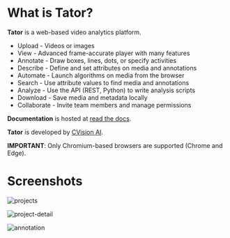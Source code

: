 What is Tator?
==============

**Tator** is a web-based video analytics platform.

* Upload - Videos or images
* View - Advanced frame-accurate player with many features
* Annotate - Draw boxes, lines, dots, or specify activities
* Describe - Define and set attributes on media and annotations
* Automate - Launch algorithms on media from the browser
* Search - Use attribute values to find media and annotations
* Analyze - Use the API (REST, Python) to write analysis scripts
* Download - Save media and metadata locally
* Collaborate - Invite team members and manage permissions

**Documentation** is hosted at [read the docs](https://tator.readthedocs.io/en/latest/).

**Tator** is developed by [CVision AI](https://www.cvisionai.com).

**IMPORTANT**: Only Chromium-based browsers are supported (Chrome and Edge).

Screenshots
===========

![projects](https://user-images.githubusercontent.com/7937658/65167417-83f95c00-da10-11e9-83aa-eec9db99c730.png)

![project-detail](https://user-images.githubusercontent.com/7937658/65167420-865bb600-da10-11e9-86b0-2e5d64a12885.png)

![annotation](https://user-images.githubusercontent.com/7937658/65167423-878ce300-da10-11e9-88e8-8c8926f45c6b.png)


